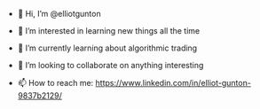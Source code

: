 - 👋 Hi, I’m @elliotgunton

- 👀 I’m interested in learning new things all the time
- 🌱 I’m currently learning about algorithmic trading
- 💞️ I’m looking to collaborate on anything interesting
- 📫 How to reach me: https://www.linkedin.com/in/elliot-gunton-9837b2129/

<!---
elliotgunton/elliotgunton is a ✨ special ✨ repository because its `README.md` (this file) appears on your GitHub profile.
You can click the Preview link to take a look at your changes.
--->
